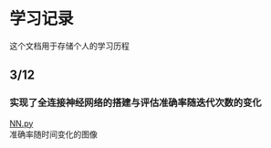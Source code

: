 # 学习记录
这个文档用于存储个人的学习历程
## 3/12
### 实现了全连接神经网络的搭建与评估准确率随迭代次数的变化<br>
[NN.py](https://github.com/borwinbor/dian_team_test/blob/main/NN.py)<br>
准确率随时间变化的图像
